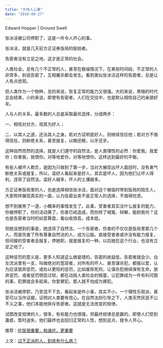 ```yaml
---
title: "大快人心事"
date: "2018-09-27"
---
```


Edward Hopper | Ground Swell

张冰洁被公司停职了，这是一件令人开心的事。

张冰洁，就是几天前方正证券饭局的偷拍者。

告密者没有立足之地，这才是正常的社会。

人类社会，总有几个不正常的人，甚至在极端情况下，在某些时间段，不正常的人非常多，别说告密了，互相屠杀都会发生。看到类似张冰洁这样的告密者，总是让人有点悲观。

但人类作为一个物种，总的来说，恢复正常的能力又很强。大的来说，黑暗的时代总会结束，小的来说，即使有告密者，人们在交往中，也是默认相信自己的亲朋好友。

人与人的关系，最多数的人总是采取最优选择，分成两步：

一、相信对对方，视其为好人；

二、以其人之道，还治其人之身。若对方证明是好人，则继续信任他；若对方不值得信任，则断绝关系，甚至报复，以眼还眼，以牙还牙。

这种自然而然的选择，就是人们遵守的自然法，是人类理性的必然：你爱我，我爱你；你害我，我恨你。对等地爱你，对等地恨你。这样达到最好的平衡。

有些人被坏人欺负，是因为只做到了第一步，当对方展现出坏人面目时，没有勇气断绝关系或报复，所以，滥好人看起来是好人，其实是坏人，因为他们让坏人得利，违背了自然法。滥好人越多，坏人的土壤越多。

方正证券饭局里的人，也是选择相信张冰洁，面对这个被临时带到饭局的陌生人，大家照样展现真实的一面，认为告密出卖不是正常人的选择，不值得忧虑。

想不到被黑了一道，小概率的事情发生了。此事，受害者其实没什么报复的能力，你被停职了，你的活动黄了，伤害已经造成，而你除了喊冤、辩解，能耐我何？这也是告密者当时的如意算盘，看似收效高，成本低。

但她没想到的事是，她违背了自然法，一个告密者，伤害的不仅仅是饭局里那几个人，而是伤害了所有尊重自然法的人，成为公敌。直接受害者或许没有能力报复，但间接的受害者会报复，停她职，就是报复的一种，以后她在这个行业，也没有立足之地了。

这种惩罚的意义是，更多人知道这么做是错的，告密的收益低，告密者就会少。白左流派里有一支，叫做绝对的宽容者，对所有的坏人、甚至谋杀犯，都报以爱，认为应该放弃惩罚，或处以更轻的惩罚，比如废除死刑，让谋杀犯继续保有生命。放弃惩罚，或者惩罚明显过轻，都在动摇人类社会的根基，让犯罪成为一件有利可图的事，犯罪就会多起来。你爱罪犯，那人就不怕成为罪犯。

张冰洁被停职，乃至混不下去，看起来是件小事，其实不小，一个理性乐观派，甚至可以当作证据，证明对人类要有信心。在自然法则引导之下，人类天然厌恶不公不义之事，他们本能地排斥告密者。这就是无法改变的规律。

试图改变规律的人，很多，有些能力也很强，但最终规律总是赢的，即使人们受到蛊惑，暂时迷失，他们最终也会回归正常的人性，想到这点，就令人开心。

推荐：[吃饭很重要，和谁吃，更重要](http://mp.weixin.qq.com/s?__biz=MjM5NDU0Mjk2MQ==&mid=2651630735&idx=1&sn=5031fcc90072a6bb03b461244b50dba6&chksm=bd7e28918a09a1875ec2c86c1be8ee73f9cb70dd361233a094f32ec24cd9c71ef02bf913c7e2&scene=21#wechat_redirect)

上文：[过于正派的人，到底有什么病？](http://mp.weixin.qq.com/s?__biz=MjM5NDU0Mjk2MQ==&mid=2651630812&idx=1&sn=040281cfc4465a5ec7fdc85016ed0425&chksm=bd7e28c28a09a1d4c71a0aa787b1ce5c8c801cb24cb0b92bfde12e9c804e44f726d5e20d4504&scene=21#wechat_redirect)
